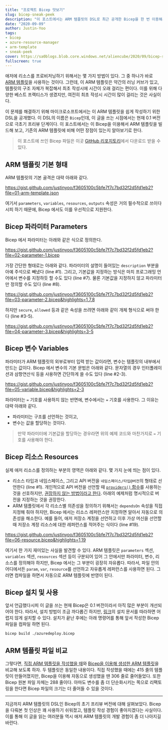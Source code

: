 ```yaml
---
title: "프로젝트 Bicep 맛보기"
slug: bicep-sneak-peek
description: "이 포스트에서는 ARM 템플릿의 DSL로 최근 공개한 Bicep을 한 번 이용해서 ARM 템플릿을 빌드해 봅니다."
date: "2020-09-09"
author: Justin-Yoo
tags:
- bicep
- azure-resource-manager
- arm-template
- sneak-peek
cover: https://sa0blogs.blob.core.windows.net/aliencube/2020/09/bicep-sneak-peek-00.png
fullscreen: true
---
```


애저에 리소스를 프로비저닝하기 위해서는 몇 가지 방법이 있다. 그 중 하나가 바로 [ARM 템플릿][az arm template]을 사용하는 것이다. 그런데, 이 ARM 템플릿은 약간의 러닝 커브가 있고, 템플릿의 구조 자체가 복잡해서 최초 작성시에 시간이 오래 걸리는 편이다. 이를 위해 다양한 베스트 프랙티스가 생겼지만, 여전히 최초 작성시 시간이 많이 걸리는 것은 사실이다.

이 문제를 해결하기 위해 마이크로소프트에서는 이 ARM 템플릿을 쉽게 작성하기 위한 DSL을 공개했다. 이 DSL의 이름은 `Bicep`인데, 이 글을 쓰는 시점에서는 현재 0.1 버전으로 극초기 프리뷰 단계이다. 이 포스트에서는 이 Bicep을 이용해서 ARM 템플릿을 빌드해 보고, 기존의 ARM 템플릿에 비해 어떤 장점이 있는지 알아보기로 한다.

> 이 포스트에 쓰인 Bicep 파일은 이곳 [GitHub 리포지토리][gh sample]에서 다운로드 받을 수 있다.


## ARM 템플릿 기본 형태 ##

ARM 템플릿의 기본 골격은 대략 아래와 같다.

https://gist.github.com/justinyoo/f3605100c5bfe7f7c7bd32f2d5fd1eb2?file=01-arm-template.json

여기서 `parameters`, `variables`, `resources`, `outputs` 속성은 거의 필수적으로 쓰이다시피 하기 때문에, Bicep 에서도 이를 우선적으로 지원한다.


## Bicep 파라미터 Parameters ##

Bicep 에서 파라미터는 아래와 같은 식으로 정의한다.

https://gist.github.com/justinyoo/f3605100c5bfe7f7c7bd32f2d5fd1eb2?file=02-parameter-1.bicep

가장 간단한 형태로는 아래와 같다. 파라미터의 설명이 들어있는 `description` 부분을 아예 주석으로 빼냈다 (line #1). 그리고, 기본값을 지정하는 방식은 마치 프로그래밍 언어에서 변수를 지정하듯 할 수도 있다 (line #7). 물론 기본값을 지정하지 않고 파라미터만 정의할 수도 있다 (line #8).

https://gist.github.com/justinyoo/f3605100c5bfe7f7c7bd32f2d5fd1eb2?file=03-parameter-2.bicep&highlights=1,7,8

하지만 `secure`, `allowed` 등과 같은 속성을 쓰려면 아래와 같이 개체 형식으로 써야 한다 (line #3-5).

https://gist.github.com/justinyoo/f3605100c5bfe7f7c7bd32f2d5fd1eb2?file=04-parameter-3.bicep&highlights=3-5


## Bicep 변수 Variables ##

파라미터가 ARM 템플릿의 외부로부터 입력 받는 값이라면, 변수는 템플릿의 내부에서 만드는 값이다. Bicep 에서 변수의 기본 문법은 아래와 같다. 문자열의 경우 인터폴레이션과 삼항연산식 등을 사용하면 간단하게 쓸 수도 있다 (line #2-3).

https://gist.github.com/justinyoo/f3605100c5bfe7f7c7bd32f2d5fd1eb2?file=05-variable.bicep&highlights=2-3

파라미터는 `=` 기호를 사용하지 않는 반면에, 변수에서는 `=` 기호를 사용한다. 그 이유는 대략 아래와 같다.

* 파라미터는 구조를 선언하는 것이고,
* 변수는 값을 할당하는 것이다.

> 만약 파라미터에 기본값을 할당하는 경우라면 위의 예제 코드와 마찬가지로 `=` 기호를 사용해야 한다.


## Bicep 리소스 Resources ##

실제 애저 리소스를 정의하는 부분의 영역은 아래와 같다. 몇 가지 눈에 띄는 점이 있다.

* 리소스 타입과 네임스페이스, 그리고 API 버전을 `네임스페이스/타입@버전`의 형태로 선언한다 (line #1). 개인적으로 API 버전을 선언할 때 [`providers()` 함수][az arm function providers]를 사용하는 것을 선호하지만, [권장하지 않는 방법이라고 한다][az arm validation providers]. 아래의 예제처럼 명시적으로 버전을 지정하는 것을 권장한다.
* ARM 템플릿에서 각 리소스별 의존성을 정의하기 위해서는 `dependsOn` 속성을 직접 지정해 줘야 하지만, Bicep 에서는 리소스 레퍼런스만 지정하면 알아서 자동으로 의존성을 해소한다. 예를 들어, 애저 저장소 계정을 선언하고 이후 가상 머신을 선언할 때 저장소 계정 리소스에 대한 레퍼런스를 적어주는 식이다 (line #19).

https://gist.github.com/justinyoo/f3605100c5bfe7f7c7bd32f2d5fd1eb2?file=06-resource.bicep&highlights=1,19

여기서 한 가지 재미있는 사실을 발견할 수 있다. ARM 템플릿은 `parameters` 섹션, `variables` 섹션, `resources` 섹션 등이 구분되어 있어 그 안에서만 파라미터, 변수, 리소스를 정의해야 하지만, Bicep 에서는 그 부분이 굉장히 자유롭다. 따라서, 파일 안의 어디에서든 `param`, `var`, `resource`를 선언하고 자유롭게 레퍼런스를 사용하면 된다. 그러면 컴파일을 하면서 자동으로 ARM 템플릿에 반영이 된다.


## Bicep 설치 및 사용 ##

앞서 언급했다시피 이 글을 쓰는 현재 Bicep은 0.1 버전이라서 아직 많은 부분이 개선되어야 한다. 따라서, 설치 방법이 조금 까다롭긴 하지만, [링크][az bicep install]의 설치 문서를 따라하면 어렵지 않게 설치할 수 있다. 설치가 끝난 후에는 아래 명령어를 통해 앞서 작성한 Bicep 파일을 컴파일 하면 된다.

```bash
bicep build ./azuredeploy.bicep
```


## ARM 템플릿 파일 비교 ##

그렇다면, [직접 ARM 템플릿을 작성했을 때][az arm template manual]와 [Bicep을 이용해 생성한 ARM 템플릿][az arm template bicep]을 비교해 보도록 하자. 두 템플릿은 동일한 내용이다. 직접 작성했을 때에는 415 줄의 템플릿이 만들어졌지만, Bicep을 이용해 자동으로 생성했을 땐 306 줄로 줄어들었다. 또한 Bicep 원본 파일 자체는 288 줄이다. 아마도 변수를 좀 더 단순화시키는 쪽으로 리팩토링을 한다면 Bicep 파일의 크기는 더 줄어들 수 있을 것이다.


---

지금까지 ARM 템플릿의 DSL인 Bicep의 초기 프리뷰 버전에 대해 살펴보았다. Bicep을 다뤄본 첫 인상은 꽤 사용하기 쉬워졌고, 템플릿 작성 경험이 좋아지겠다는 사실이다. 이를 통해 이 글을 읽는 여러분들 역시 애저 ARM 템플릿의 개발 경험이 좀 더 나아지길 바란다.


[gh sample]: https://github.com/devkimchi/LiveStream-VM-Setup-Sample/blob/main/bicep/azuredeploy.bicep

[az arm template]: https://docs.microsoft.com/ko-kr/azure/azure-resource-manager/templates/overview?WT.mc_id=aliencubeorg-blog-juyoo
[az arm template manual]: https://github.com/devkimchi/LiveStream-VM-Setup-Sample/blob/main/azuredeploy.json
[az arm template bicep]: https://github.com/devkimchi/LiveStream-VM-Setup-Sample/blob/main/bicep/azuredeploy.json
[az arm function providers]: https://docs.microsoft.com/ko-kr/azure/azure-resource-manager/templates/template-functions-resource?WT.mc_id=aliencubeorg-blog-juyoo#providers
[az arm validation providers]: https://docs.microsoft.com/ko-kr/azure/azure-resource-manager/templates/test-cases?WT.mc_id=aliencubeorg-blog-juyoo#use-hardcoded-api-version

[az bicep install]: https://github.com/Azure/bicep/blob/master/docs/installing.md
